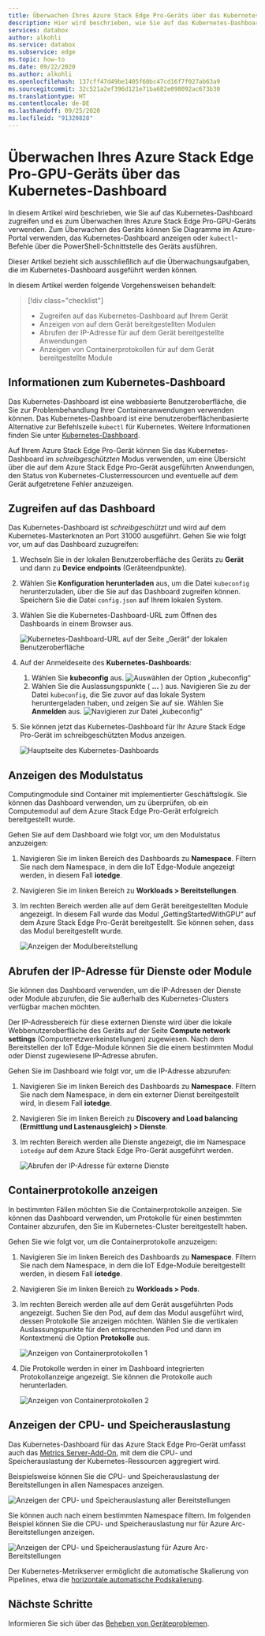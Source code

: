 ```yaml
---
title: Überwachen Ihres Azure Stack Edge Pro-Geräts über das Kubernetes-Dashboard | Microsoft-Dokumentation
description: Hier wird beschrieben, wie Sie auf das Kubernetes-Dashboard zugreifen und es zum Überwachen Ihres Azure Stack Edge Pro-Geräts verwenden.
services: databox
author: alkohli
ms.service: databox
ms.subservice: edge
ms.topic: how-to
ms.date: 09/22/2020
ms.author: alkohli
ms.openlocfilehash: 137cff47d49be1405f60bc47cd16f7f027ab63a9
ms.sourcegitcommit: 32c521a2ef396d121e71ba682e098092ac673b30
ms.translationtype: HT
ms.contentlocale: de-DE
ms.lasthandoff: 09/25/2020
ms.locfileid: "91320828"
---
```

# <a name="use-kubernetes-dashboard-to-monitor-your-azure-stack-edge-pro-gpu-device"></a>Überwachen Ihres Azure Stack Edge Pro-GPU-Geräts über das Kubernetes-Dashboard

In diesem Artikel wird beschrieben, wie Sie auf das Kubernetes-Dashboard zugreifen und es zum Überwachen Ihres Azure Stack Edge Pro-GPU-Geräts verwenden. Zum Überwachen des Geräts können Sie Diagramme im Azure-Portal verwenden, das Kubernetes-Dashboard anzeigen oder `kubectl`-Befehle über die PowerShell-Schnittstelle des Geräts ausführen. 

Dieser Artikel bezieht sich ausschließlich auf die Überwachungsaufgaben, die im Kubernetes-Dashboard ausgeführt werden können.

In diesem Artikel werden folgende Vorgehensweisen behandelt:

> [!div class="checklist"]
>
> * Zugreifen auf das Kubernetes-Dashboard auf Ihrem Gerät
> * Anzeigen von auf dem Gerät bereitgestellten Modulen
> * Abrufen der IP-Adresse für auf dem Gerät bereitgestellte Anwendungen
> * Anzeigen von Containerprotokollen für auf dem Gerät bereitgestellte Module


## <a name="about-kubernetes-dashboard"></a>Informationen zum Kubernetes-Dashboard

Das Kubernetes-Dashboard ist eine webbasierte Benutzeroberfläche, die Sie zur Problembehandlung Ihrer Containeranwendungen verwenden können. Das Kubernetes-Dashboard ist eine benutzeroberflächenbasierte Alternative zur Befehlszeile `kubectl` für Kubernetes. Weitere Informationen finden Sie unter [Kubernetes-Dashboard](https://kubernetes.io/docs/tasks/access-application-cluster/web-ui-dashboard/). 

Auf Ihrem Azure Stack Edge Pro-Gerät können Sie das Kubernetes-Dashboard im *schreibgeschützten* Modus verwenden, um eine Übersicht über die auf dem Azure Stack Edge Pro-Gerät ausgeführten Anwendungen, den Status von Kubernetes-Clusterressourcen und eventuelle auf dem Gerät aufgetretene Fehler anzuzeigen.

## <a name="access-dashboard"></a>Zugreifen auf das Dashboard

Das Kubernetes-Dashboard ist *schreibgeschützt* und wird auf dem Kubernetes-Masterknoten an Port 31000 ausgeführt. Gehen Sie wie folgt vor, um auf das Dashboard zuzugreifen: 

1. Wechseln Sie in der lokalen Benutzeroberfläche des Geräts zu **Gerät** und dann zu **Device endpoints** (Geräteendpunkte). 
1. Wählen Sie **Konfiguration herunterladen** aus, um die Datei `kubeconfig` herunterzuladen, über die Sie auf das Dashboard zugreifen können. Speichern Sie die Datei `config.json` auf Ihrem lokalen System.
1. Wählen Sie die Kubernetes-Dashboard-URL zum Öffnen des Dashboards in einem Browser aus.

    ![Kubernetes-Dashboard-URL auf der Seite „Gerät“ der lokalen Benutzeroberfläche](./media/azure-stack-edge-gpu-monitor-kubernetes-dashboard/kubernetes-dashboard-url-local-ui-1.png)

1. Auf der Anmeldeseite des **Kubernetes-Dashboards**:
    
    1. Wählen Sie **kubeconfig** aus. 
        ![Auswählen der Option „kubeconfig“](./media/azure-stack-edge-gpu-monitor-kubernetes-dashboard/kubernetes-dashboard-sign-in-1.png) 
    1. Wählen Sie die Auslassungspunkte ( **...** ) aus. Navigieren Sie zu der Datei `kubeconfig`, die Sie zuvor auf das lokale System heruntergeladen haben, und zeigen Sie auf sie. Wählen Sie **Anmelden** aus.
        ![Navigieren zur Datei „kubeconfig“](./media/azure-stack-edge-gpu-monitor-kubernetes-dashboard/kubernetes-dashboard-sign-in-2.png)    

6. Sie können jetzt das Kubernetes-Dashboard für Ihr Azure Stack Edge Pro-Gerät im schreibgeschützten Modus anzeigen.

    ![Hauptseite des Kubernetes-Dashboards](./media/azure-stack-edge-gpu-monitor-kubernetes-dashboard/kubernetes-dashboard-main-page-1.png)

## <a name="view-module-status"></a>Anzeigen des Modulstatus

Computingmodule sind Container mit implementierter Geschäftslogik. Sie können das Dashboard verwenden, um zu überprüfen, ob ein Computemodul auf dem Azure Stack Edge Pro-Gerät erfolgreich bereitgestellt wurde.

Gehen Sie auf dem Dashboard wie folgt vor, um den Modulstatus anzuzeigen:

1. Navigieren Sie im linken Bereich des Dashboards zu **Namespace**. Filtern Sie nach dem Namespace, in dem die IoT Edge-Module angezeigt werden, in diesem Fall **iotedge**.
1. Navigieren Sie im linken Bereich zu **Workloads > Bereitstellungen**.
1. Im rechten Bereich werden alle auf dem Gerät bereitgestellten Module angezeigt. In diesem Fall wurde das Modul „GettingStartedWithGPU“ auf dem Azure Stack Edge Pro-Gerät bereitgestellt. Sie können sehen, dass das Modul bereitgestellt wurde.

    ![Anzeigen der Modulbereitstellung](./media/azure-stack-edge-gpu-monitor-kubernetes-dashboard/kubernetes-view-module-deployment-1.png)

 
## <a name="get-ip-address-for-services-or-modules"></a>Abrufen der IP-Adresse für Dienste oder Module

Sie können das Dashboard verwenden, um die IP-Adressen der Dienste oder Module abzurufen, die Sie außerhalb des Kubernetes-Clusters verfügbar machen möchten. 

Der IP-Adressbereich für diese externen Dienste wird über die lokale Webbenutzeroberfläche des Geräts auf der Seite **Compute network settings** (Computenetzwerkeinstellungen) zugewiesen. Nach dem Bereitstellen der IoT Edge-Module können Sie die einem bestimmten Modul oder Dienst zugewiesene IP-Adresse abrufen. 

Gehen Sie im Dashboard wie folgt vor, um die IP-Adresse abzurufen:

1. Navigieren Sie im linken Bereich des Dashboards zu **Namespace**. Filtern Sie nach dem Namespace, in dem ein externer Dienst bereitgestellt wird, in diesem Fall **iotedge**.
1. Navigieren Sie im linken Bereich zu **Discovery and Load balancing (Ermittlung und Lastenausgleich) > Dienste**.
1. Im rechten Bereich werden alle Dienste angezeigt, die im Namespace `iotedge` auf dem Azure Stack Edge Pro-Gerät ausgeführt werden.

    ![Abrufen der IP-Adresse für externe Dienste](./media/azure-stack-edge-gpu-monitor-kubernetes-dashboard/kubernetes-get-ip-external-service-1.png)

## <a name="view-container-logs"></a>Containerprotokolle anzeigen

In bestimmten Fällen möchten Sie die Containerprotokolle anzeigen. Sie können das Dashboard verwenden, um Protokolle für einen bestimmten Container abzurufen, den Sie im Kubernetes-Cluster bereitgestellt haben.

Gehen Sie wie folgt vor, um die Containerprotokolle anzuzeigen:

1. Navigieren Sie im linken Bereich des Dashboards zu **Namespace**. Filtern Sie nach dem Namespace, in dem die IoT Edge-Module bereitgestellt werden, in diesem Fall **iotedge**.
1. Navigieren Sie im linken Bereich zu **Workloads > Pods**.
1. Im rechten Bereich werden alle auf dem Gerät ausgeführten Pods angezeigt. Suchen Sie den Pod, auf dem das Modul ausgeführt wird, dessen Protokolle Sie anzeigen möchten. Wählen Sie die vertikalen Auslassungspunkte für den entsprechenden Pod und dann im Kontextmenü die Option **Protokolle** aus.

    ![Anzeigen von Containerprotokollen 1](./media/azure-stack-edge-gpu-monitor-kubernetes-dashboard/kubernetes-view-container-logs-1.png)

1. Die Protokolle werden in einer im Dashboard integrierten Protokollanzeige angezeigt. Sie können die Protokolle auch herunterladen.

    ![Anzeigen von Containerprotokollen 2](./media/azure-stack-edge-gpu-monitor-kubernetes-dashboard/kubernetes-view-container-logs-1.png)
    

## <a name="view-cpu-memory-usage"></a>Anzeigen der CPU- und Speicherauslastung

Das Kubernetes-Dashboard für das Azure Stack Edge Pro-Gerät umfasst auch das [Metrics Server-Add-On](https://kubernetes.io/docs/tasks/debug-application-cluster/resource-metrics-pipeline/), mit dem die CPU- und Speicherauslastung der Kubernetes-Ressourcen aggregiert wird.
 
Beispielsweise können Sie die CPU- und Speicherauslastung der Bereitstellungen in allen Namespaces anzeigen. 

![Anzeigen der CPU- und Speicherauslastung aller Bereitstellungen](./media/azure-stack-edge-gpu-monitor-kubernetes-dashboard/view-cpu-memory-all-1.png)

Sie können auch nach einem bestimmten Namespace filtern. Im folgenden Beispiel können Sie die CPU- und Speicherauslastung nur für Azure Arc-Bereitstellungen anzeigen.  

![Anzeigen der CPU- und Speicherauslastung für Azure Arc-Bereitstellungen](./media/azure-stack-edge-gpu-monitor-kubernetes-dashboard/view-cpu-memory-azure-arc-1.png)

Der Kubernetes-Metrikserver ermöglicht die automatische Skalierung von Pipelines, etwa die [horizontale automatische Podskalierung](https://kubernetes.io/docs/tasks/run-application/horizontal-pod-autoscale/).


## <a name="next-steps"></a>Nächste Schritte

Informieren Sie sich über das [Beheben von Geräteproblemen](azure-stack-edge-gpu-troubleshoot.md).
